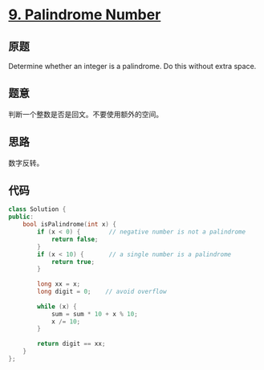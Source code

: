 [9. Palindrome Number](https://leetcode.com/problems/palindrome-number/)
======================

原题
----

Determine whether an integer is a palindrome. Do this without extra space.

题意
----

判断一个整数是否是回文。不要使用额外的空间。

思路
----

数字反转。

代码
----

```C++
class Solution {
public:
	bool isPalindrome(int x) {
		if (x < 0) {        // negative number is not a palindrome
			return false;
		}
		if (x < 10) {       // a single number is a palindrome
			return true;
		}
		
		long xx = x;
		long digit = 0;    // avoid overflow
		
		while (x) {
			sum = sum * 10 + x % 10;
			x /= 10;
		}
		
		return digit == xx;
	}
};
```
